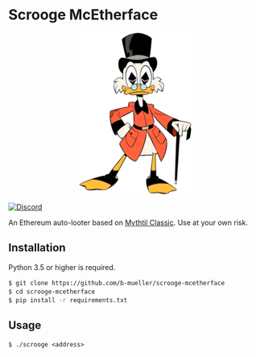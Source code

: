# Scrooge McEtherface

<p align="center">
	<img src="/static/scrooge.png" height="320px"/>
</p>

[![Discord](https://img.shields.io/discord/481002907366588416.svg)](https://discord.gg/E3YrVtG)

An Ethereum auto-looter based on [Mythtil Classic](https://github.com/ConsenSys/mythril-classic/). Use at your own risk.

## Installation

Python 3.5 or higher is required.

```bash
$ git clone https://github.com/b-mueller/scrooge-mcetherface
$ cd scrooge-mcetherface
$ pip install -r requirements.txt
```

## Usage

```
$ ./scrooge <address>
```
